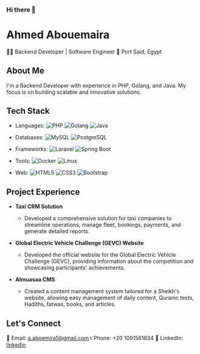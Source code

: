 ### Hi there 👋
# Ahmed Abouemaira

👨‍💻 Backend Developer | Software Engineer
📍 Port Said, Egypt

## About Me
I'm a Backend Developer with experience in PHP, Golang, and Java. My focus is on building scalable and innovative solutions.

## Tech Stack
- Languages:
  ![PHP](https://img.shields.io/badge/-PHP-blue?logo=php&logoColor=white)
  ![Golang](https://img.shields.io/badge/-Golang-blue?logo=go&logoColor=white)
  ![Java](https://img.shields.io/badge/-Java-blue?logo=java&logoColor=white)

- Databases:
  ![MySQL](https://img.shields.io/badge/-MySQL-blue?logo=mysql&logoColor=white)
  ![PostgreSQL](https://img.shields.io/badge/-PostgreSQL-blue?logo=postgresql&logoColor=white)

- Frameworks:
  ![Laravel](https://img.shields.io/badge/-Laravel-blue?logo=laravel&logoColor=white)
  ![Spring Boot](https://img.shields.io/badge/-Spring%20Boot-blue?logo=spring-boot&logoColor=white)

- Tools:
  ![Docker](https://img.shields.io/badge/-Docker-blue?logo=docker&logoColor=white)
  ![Linux](https://img.shields.io/badge/-Linux-blue?logo=linux&logoColor=white)

- Web:
  ![HTML5](https://img.shields.io/badge/-HTML5-blue?logo=html5&logoColor=white)
  ![CSS3](https://img.shields.io/badge/-CSS3-blue?logo=css3&logoColor=white)
  ![Bootstrap](https://img.shields.io/badge/-Bootstrap-blue?logo=bootstrap&logoColor=white)

## Project Experience
- **Taxi CRM Solution**
  - Developed a comprehensive solution for taxi companies to streamline operations, manage fleet, bookings, payments, and generate detailed reports.

- **Global Electric Vehicle Challenge (GEVC) Website**
  - Developed the official website for the Global Electric Vehicle Challenge (GEVC), providing information about the competition and showcasing participants' achievements.

- **Almuasaa CMS**
  - Created a content management system tailored for a Sheikh's website, allowing easy management of daily content, Quranic texts, Hadiths, fatwas, books, and articles.

## Let's Connect
📧 Email: a.aboemira1@gmail.com
📞 Phone: +20 1091561834
💼 LinkedIn: [linkedin](https://linkedin.com/in/ahmed-abouemira-2626b3144)
